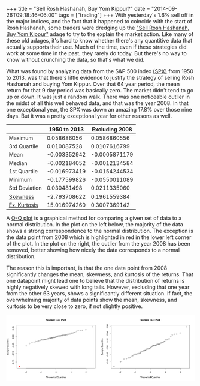 +++
title = "Sell Rosh Hashanah, Buy Yom Kippur?"
date = "2014-09-26T09:18:46-06:00"
tags = ["trading"]
+++
With yesterday's 1.6% sell off in the major indices, and the fact that it happened to coincide with the start of Rosh Hashanah, some traders were dredging up the ["Sell Rosh Hashanah, Buy Yom Kippur"](http://www.bespokeinvest.com/thinkbig/2013/9/4/sell-rosh-hashanah-buy-yom-kippur.html) adage to try to the explain the market action.  Like many of these old adages, it's hard to know whether there's any quantitive data that actually supports their use.  Much of the time, even if these strategies did work at some time in the past, they rarely do today.  But there's no way to know without crunching the data, so that's what we did.
<!--more-->

What was found by analyzing data from the S&P 500 index [(SPX)](http://www.bloomberg.com/quote/SPX:IND) from 1950 to 2013, was that there's little evidence to justify the strategy of selling Rosh Hashanah and buying Yom Kippur.  Over that 64 year period, the mean return for that 9 day period was basically zero.  The market didn't tend to go up or down. It was just a random walk.  There was one noticeable outlier in the midst of all this well behaved data, and that was the year 2008.  In that one exceptional year, the SPX was down an amazing 17.8% over those nine days.  But it was a pretty exceptional year for other reasons as well.

<div class="table">
<table class="table table-responsive table-striped">
<thead>
<tr class="header">
<th></th>
<th>1950 to 2013</th>
<th>Excluding 2008</th>
</tr>
</thead>
<tbody>
<tr class="odd">
<td>Maximum</td>
<td>0.058686056</td>
<td>0.0586860556</td>
</tr>
<tr class="even">
<td>3rd Quartile</td>
<td>0.010087528</td>
<td>0.0107616799</td>
</tr>
<tr class="odd">
<td>Mean</td>
<td>-0.003352942</td>
<td>-0.0005871179</td>
</tr>
<tr class="even">
<td>Median</td>
<td>-0.002184052</td>
<td>-0.0012134584</td>
</tr>
<tr class="odd">
<td>1st Quartile</td>
<td>-0.016973419</td>
<td>-0.0154244534</td>
</tr>
<tr class="even">
<td>Minimum</td>
<td>-0.177599826</td>
<td>-0.0550011089</td>
</tr>
<tr class="odd">
<td>Std Deviation</td>
<td>0.030481498</td>
<td>0.0211335060</td>
</tr>
<tr class="even">
<td><a href="https://en.wikipedia.org/wiki/Skewness">Skewness</a></td>
<td>-2.793708622</td>
<td>0.1961559384</td>
</tr>
<tr class="odd">
<td><a href="https://en.wikipedia.org/wiki/Kurtosis">Ex. Kurtosis</a></td>
<td>15.016974260</td>
<td>0.3007369142</td>
</tr>
</tbody>
</table>
</div>

A [Q-Q plot](https://en.wikipedia.org/wiki/Q-Q_plot) is a graphical method for comparing a given set of data to a normal distribution. In the plot on the left below, the majority of the data shows a strong correspondence to the normal distribution.  The exception is the data point from 2008 which is highlighted in red in the lower left corner of the plot. In the plot on the right, the outlier from the year 2008 has been removed, better showing how nicely the data corresponds to a normal distribution.

The reason this is important, is that the one data point from 2008 significantly changes the mean, skewness, and kurtosis of the returns.  That one datapoint might lead one to believe that the distribution of returns is highly negatively skewed with long tails.  However, excluding that one year from the other 63 years, shows a significantly different situation.  If fact, the overwhelming majority of data points show the mean, skewness, and kurtosis to be very close to zero, if not slightly positive.

<a href="/images/2014/rh2yk.png"><img src="/images/2014/rh2yk.png" alt="Rosh Hashanah to Yom Kippur" title="Rosh Hashanah to Yom Kippur" height="50%" width="50%"><a/><a href="/images/2014/rh2yk-outlier.png"><img src="/images/2014/rh2yk-outlier.png" alt="Rosh Hashanah to Yom Kippur" title="Rosh Hashanah to Yom Kippur" height="50%" width="50%"><a/>
